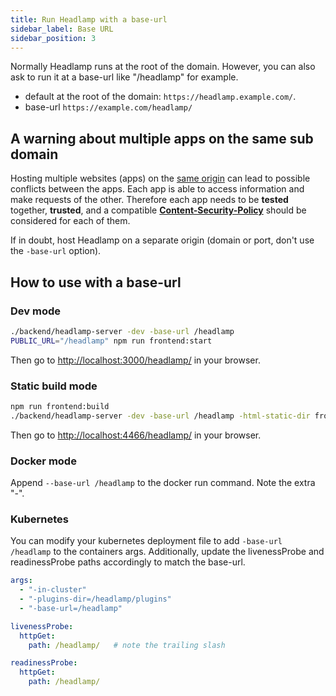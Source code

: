 ```yaml
---
title: Run Headlamp with a base-url
sidebar_label: Base URL
sidebar_position: 3
---
```


Normally Headlamp runs at the root of the domain. However, you can also ask
to run it at a base-url like "/headlamp" for example.

- default at the root of the domain: `https://headlamp.example.com/`.
- base-url `https://example.com/headlamp/`

## A warning about multiple apps on the same sub domain

Hosting multiple websites (apps) on the [same origin](https://developer.mozilla.org/en-US/docs/Web/Security/Same-origin_policy) can lead to possible conflicts between the apps. Each app is able to access information and make requests of the other. Therefore each app needs to be **tested** together, **trusted**, and a compatible **[Content-Security-Policy](https://developer.mozilla.org/en-US/docs/Web/HTTP/CSP)** should be considered for each of them.

If in doubt, host Headlamp on a separate origin (domain or port, don't use the `-base-url` option).

## How to use with a base-url

### Dev mode

```bash
./backend/headlamp-server -dev -base-url /headlamp
PUBLIC_URL="/headlamp" npm run frontend:start
```

Then go to <http://localhost:3000/headlamp/> in your browser.

### Static build mode

```bash
npm run frontend:build
./backend/headlamp-server -dev -base-url /headlamp -html-static-dir frontend/build
```

Then go to <http://localhost:4466/headlamp/> in your browser.

### Docker mode

Append `--base-url /headlamp` to the docker run command. Note the extra "-".

### Kubernetes

You can modify your kubernetes deployment file to add `-base-url /headlamp`
to the containers args. Additionally, update the livenessProbe and readinessProbe paths accordingly to match the base-url.
```yaml
args:
  - "-in-cluster"
  - "-plugins-dir=/headlamp/plugins"
  - "-base-url=/headlamp"

livenessProbe:
  httpGet:
    path: /headlamp/   # note the trailing slash

readinessProbe:
  httpGet:
    path: /headlamp/  
```
